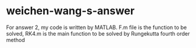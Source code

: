 # weichen-wang-s-answer

For answer 2, my code is written by MATLAB. F.m file is the function to be solved, RK4.m is the main function to be solved by Rungekutta fourth order method
